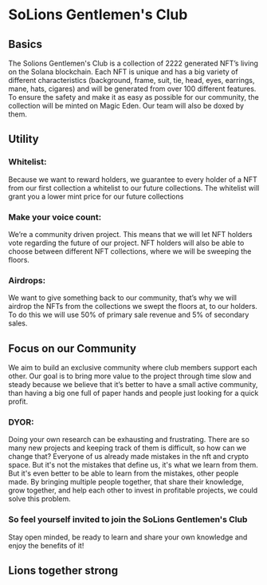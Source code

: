 # SoLions Gentlemen's Club
## Basics
The Solions Gentlemen's Club is a collection of 2222 generated NFT’s living on the Solana blockchain.
Each NFT is unique and has a big variety of different characteristics (background, frame, suit, tie, head, eyes, earrings, mane, hats, cigares) and will be generated from         over 100 different features.
To ensure the safety and make it as easy as possible for our community, the collection will be minted on Magic Eden. Our team will also be doxed by them.
## Utility
### Whitelist:
Because we want to reward holders, we guarantee to every holder of a NFT from our first collection a whitelist to our future collections. The whitelist will grant you a lower mint price for our future collections
### Make your voice count: 
We’re a community driven project. This means that we will let NFT holders vote regarding the future of our project. NFT holders will also be able to choose between different NFT collections, where we will be sweeping the floors.
### Airdrops:
We want to give something back to our community, that’s why we will airdrop the NFTs from the collections we swept the floors at, to our holders. To do this we will use 50% of primary sale revenue and 5% of secondary sales.
## Focus on our Community
We aim to build an exclusive community where club members support each other.  Our goal is to bring more value to the project through time slow and steady because we believe that it’s better to have a small active community, than having a big one full of paper hands and people just looking for a quick profit.
### DYOR: 
 
Doing your own research can be exhausting and frustrating. There are so many new projects and keeping track of them is difficult, so how can we change that?
Everyone of us already made mistakes in the nft and crypto space. But it's not the mistakes that define us, it's what we learn from them. But it's even better to be able to learn from the mistakes, other people made. By bringing multiple people together, that share their knowledge, grow together, and help each other to invest in profitable projects, we could solve this problem.
### So feel yourself invited to join the SoLions Gentlemen's Club
Stay open minded, be ready to learn and share your own knowledge and enjoy the benefits of it!
## Lions together strong

